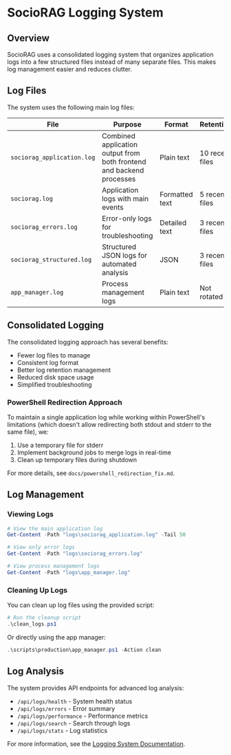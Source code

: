 # SocioRAG Logging System

## Overview

SocioRAG uses a consolidated logging system that organizes application logs into a few structured files instead of many separate files. This makes log management easier and reduces clutter.

## Log Files

The system uses the following main log files:

| File | Purpose | Format | Retention |
|------|---------|--------|-----------|
| `sociorag_application.log` | Combined application output from both frontend and backend processes | Plain text | 10 recent files |
| `sociorag.log` | Application logs with main events | Formatted text | 5 recent files |
| `sociorag_errors.log` | Error-only logs for troubleshooting | Detailed text | 3 recent files |
| `sociorag_structured.log` | Structured JSON logs for automated analysis | JSON | 3 recent files |
| `app_manager.log` | Process management logs | Plain text | Not rotated |

## Consolidated Logging

The consolidated logging approach has several benefits:
- Fewer log files to manage
- Consistent log format
- Better log retention management
- Reduced disk space usage
- Simplified troubleshooting

### PowerShell Redirection Approach

To maintain a single application log while working within PowerShell's limitations (which doesn't allow redirecting both stdout and stderr to the same file), we:

1. Use a temporary file for stderr
2. Implement background jobs to merge logs in real-time
3. Clean up temporary files during shutdown

For more details, see `docs/powershell_redirection_fix.md`.

## Log Management

### Viewing Logs

```powershell
# View the main application log
Get-Content -Path "logs\sociorag_application.log" -Tail 50

# View only error logs
Get-Content -Path "logs\sociorag_errors.log"

# View process management logs
Get-Content -Path "logs\app_manager.log"
```

### Cleaning Up Logs

You can clean up log files using the provided script:

```powershell
# Run the cleanup script
.\clean_logs.ps1
```

Or directly using the app manager:

```powershell
.\scripts\production\app_manager.ps1 -Action clean
```

## Log Analysis

The system provides API endpoints for advanced log analysis:

- `/api/logs/health` - System health status
- `/api/logs/errors` - Error summary
- `/api/logs/performance` - Performance metrics
- `/api/logs/search` - Search through logs
- `/api/logs/stats` - Log statistics

For more information, see the [Logging System Documentation](../docs/logging_system_documentation.md).
